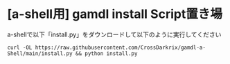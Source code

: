 # [a-shell用] gamdl install Script置き場

a-shellで以下「install.py」をダウンロードして以下のように実行してください

```
curl -OL https://raw.githubusercontent.com/CrossDarkrix/gamdl-a-Shell/main/install.py && python install.py
```
